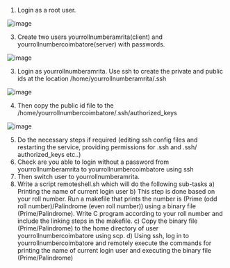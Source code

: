 1) Login as a root user. 

![image](https://user-images.githubusercontent.com/67383098/235846557-b5e6c108-7e3a-4137-a9d8-84e7625227a2.png)


3) Create two users yourrollnumberamrita(client) and yourrollnumbercoimbatore(server) 
with passwords. 

![image](https://user-images.githubusercontent.com/67383098/235847130-f17af453-5fdf-4fa0-82f0-6fc9c7766750.png)


3) Login as yourrollnumberamrita. Use ssh to create the private and public ids at the 
location /home/yourrollnumberamrita/.ssh 

![image](https://user-images.githubusercontent.com/67383098/235847330-490cce8d-b91a-4798-803b-4aec9ea5d4d8.png)


4) Then copy the public id file to the 
/home/yourrollnumbercoimbatore/.ssh/authorized_keys 

![image](https://user-images.githubusercontent.com/67383098/235847468-10564574-711c-4859-a2c9-93f73e1a1c01.png)

5) Do the necessary steps if required (editing ssh config files and restarting the service, 
providing permissions for .ssh and .ssh/ authorized_keys etc..) 
6) Check are you able to login without a password from yourrollnumberamrita to 
yourrollnumbercoimbatore using ssh 
7) Then switch user to yourrollnumberamrita. 
8) Write a script remoteshell.sh which will do the following sub-tasks 
a) Printing the name of current login user 
b) This step is done based on your roll number. Run a makefile that prints the 
number is (Prime (odd roll number)/Palindrome (even roll number)) using a 
binary file (Prime/Palindrome). Write C program according to your roll number 
and include the linking steps in the makefile. 
c) Copy the binary file (Prime/Palindrome) to the home directory of user 
yourrollnumbercoimbatore using scp. 
d) Using ssh, log in to yourrollnumbercoimbatore and remotely execute the 
commands for printing the name of current login user and executing the binary 
file (Prime/Palindrome)

